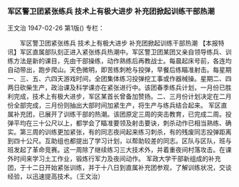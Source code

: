 ### 军区警卫团紧张练兵  技术上有极大进步  补充团掀起训练干部热潮
王文治
1947-02-26
第1版()
专栏：

　　军区警卫团紧张练兵
    技术上有极大进步
    补充团掀起训练干部热潮
    【本报特讯】军区直属部队刻正进入紧张练兵热潮中。军区警卫团某团又亲自领导练兵、训练方法是新的课目，先由干部操练，动作熟练后再教战士。每晨起床号前，各连均自动带出，跑步爬山。天色微明，即苦练刺枪与投弹，早餐后练瞄准射击。每星期一、三、五、六四天游戏时间，全团集体练习投弹挖工事或作器械操。星期二、四两日砍柴生产，政治课及科学课亦在紧张进行中。该团春季练兵计划，一月份已胜利完成，技术上有极大进步，军区某首长曾备加赞扬。二、三月份计划决定在二月份全部完成，三月份则抽出大部时间加紧生产，将生产与练兵结合起来。
    军区直属补充团，已展开了训练干部的热潮。该团原定三周的突击教育，已完成二周。投弹平均在三十公尺以上，都学会了瞄准要领及射击要诀，刺杀动作已相当熟练、确实。第三周的训练更加紧张，有的同志夜间起来练习刺杀，有的残废同志投弹距离到四十公尺。互助组也都提出了学习计划，以帮助较差的同志。区队与区队，班与班发起了革命竞赛。这一周除了继续练习三大技术外，并着重夜间村落攻击。在课外时间来学习土工作业，锻炼行军力及夜间动作。
    军政大学干部新组成的补充团，于十二日开始紧张训练，并于十八日到直属补充团参观，了解训练状况，交谈经验，以迅速提高技术。（王文治）

